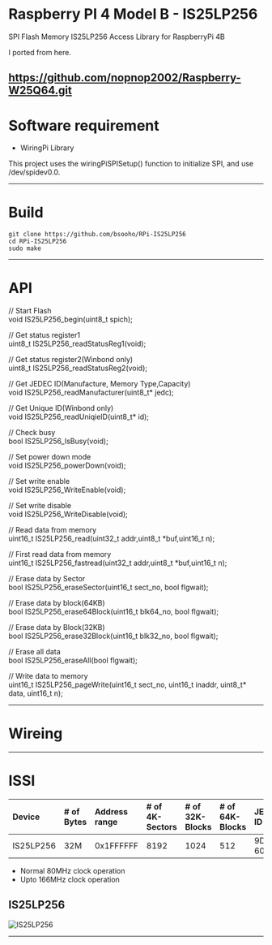 # Raspberry PI 4 Model B - IS25LP256

SPI Flash Memory IS25LP256 Access Library for RaspberryPi 4B

I ported from here.

https://github.com/nopnop2002/Raspberry-W25Q64.git
---

# Software requirement
- WiringPi Library

 This project uses the wiringPiSPISetup() function to initialize SPI, and use /dev/spidev0.0.

---

# Build
```
git clone https://github.com/bsooho/RPi-IS25LP256
cd RPi-IS25LP256
sudo make
```

---

# API

// Start Flash  
void IS25LP256_begin(uint8_t spich);  

// Get status register1  
uint8_t IS25LP256_readStatusReg1(void);  

// Get status register2(Winbond only)  
uint8_t IS25LP256_readStatusReg2(void);  

// Get JEDEC ID(Manufacture, Memory Type,Capacity)  
void IS25LP256_readManufacturer(uint8_t* jedc);  

// Get Unique ID(Winbond only)  
void IS25LP256_readUniqieID(uint8_t* id);  

// Check busy  
bool IS25LP256_IsBusy(void);  

// Set power down mode  
void IS25LP256_powerDown(void);  

// Set write enable  
void IS25LP256_WriteEnable(void);  

// Set write disable  
void IS25LP256_WriteDisable(void);  

// Read data from memory  
uint16_t IS25LP256_read(uint32_t addr,uint8_t *buf,uint16_t n);

// First read data from memory  
uint16_t IS25LP256_fastread(uint32_t addr,uint8_t *buf,uint16_t n);  

// Erase data by Sector  
bool IS25LP256_eraseSector(uint16_t sect_no, bool flgwait);  

// Erase data by block(64KB)  
bool IS25LP256_erase64Block(uint16_t blk64_no, bool flgwait);  

// Erase data by Block(32KB)  
bool IS25LP256_erase32Block(uint16_t blk32_no, bool flgwait);  

// Erase all data  
bool IS25LP256_eraseAll(bool flgwait);  

// Write data to memory  
uint16_t IS25LP256_pageWrite(uint16_t sect_no, uint16_t inaddr, uint8_t* data, uint16_t n);  

---

# Wireing  

---

# ISSI

|Device|# of Bytes|Address range|# of 4K-Sectors|# of 32K-Blocks|# of 64K-Blocks|JEDEC ID|
|:---|:---|:---|:---|:---|:---|:---|
|IS25LP256|32M|0x1FFFFFF|8192|1024|512|9D-60-19|

- Normal 80MHz  clock operation   
- Upto 166MHz clock operation  

## IS25LP256   
![IS25LP256](https://user-images.githubusercontent.com/6020549/81263674-0fe0f680-907b-11ea-83dc-f806963e34ae.jpg)

---
